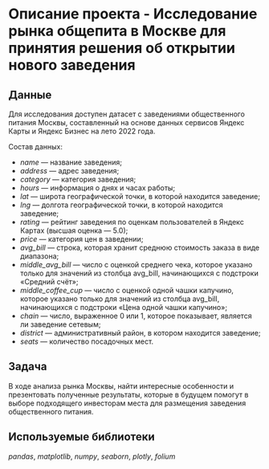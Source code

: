 # Описание проекта - Исследование рынка общепита в Москве для принятия решения об открытии нового заведения

## Данные

Для исследования доступен датасет с заведениями общественного питания Москвы, составленный на основе данных сервисов Яндекс Карты и Яндекс Бизнес на лето 2022 года.

Состав данных:

- *name* — название заведения;
- *address* — адрес заведения;
- *category* — категория заведения;
- *hours* — информация о днях и часах работы;
- *lat* — широта географической точки, в которой находится заведение;
- *lng* — долгота географической точки, в которой находится заведение;
- *rating* — рейтинг заведения по оценкам пользователей в Яндекс Картах (высшая оценка — 5.0);
- *price* — категория цен в заведении;
- *avg_bill* — строка, которая хранит среднюю стоимость заказа в виде диапазона;
- *middle_avg_bill* — число с оценкой среднего чека, которое указано только для значений из столбца avg_bill, начинающихся с подстроки «Средний счёт»;
- *middle_coffee_cup* — число с оценкой одной чашки капучино, которое указано только для значений из столбца avg_bill, начинающихся с подстроки «Цена одной чашки капучино»;
- *chain* — число, выраженное 0 или 1, которое показывает, является ли заведение сетевым;
- *district* — административный район, в котором находится заведение;
- *seats* — количество посадочных мест.

## Задача

В ходе анализа рынка Москвы, найти интересные особенности и презентовать полученные результаты, которые в будущем помогут в выборе подходящего инвесторам места для размещения заведения общественного питания. 

## Используемые библиотеки
*pandas*, *matplotlib*, *numpy*, *seaborn*, *plotly*, *folium*

